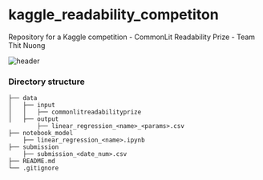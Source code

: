 # kaggle_readability_competiton
Repository for a Kaggle competition - CommonLit Readability Prize - Team Thit Nuong

![header](https://user-images.githubusercontent.com/42478131/118391108-d7e09c00-b65c-11eb-9c23-5bc8ed4c9074.png)

### Directory structure
```
├── data
│   ├── input
│   │   ├── commonlitreadabilityprize
│   ├── output
        ├── linear_regression_<name>_<params>.csv
├── notebook_model
    ├── linear_regression_<name>.ipynb
├── submission
    ├── submission_<date_num>.csv
├── README.md
└── .gitignore
```

